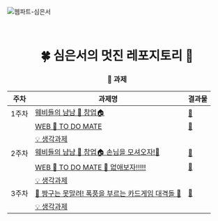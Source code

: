 ![웹파트-심은서](https://user-images.githubusercontent.com/79238676/227774983-4e301739-e4f5-4960-8369-eb12d88a8ae8.png)

<br />

<div align=center>

# 🍀 심은서의 멋진 레포지토리 💩

### 🥸 과제

| 주차  | 과제명 | 결과물 |
| ----- | ---- | --- |
| 1주차 | [웨비들의 냠냠 🍰 창업🏠](https://github.com/GO-SOPT-WEB/EunSeoSim/pull/1) | <a href="https://simeunseo.github.io/sopt32/week1/assign3/index.html" target="_blank">🔗</a> |
|  | [WEB 💛 TO DO MATE](https://github.com/GO-SOPT-WEB/EunSeoSim/pull/2) | <a href="https://simeunseo.github.io/sopt32/week1/assign4/index.html" target="_blank">🔗</a> |
|  | [💡 생각과제](https://github.com/GO-SOPT-WEB/EunSeoSim/pull/3) | |
| 2주차 | [웨비들의 냠냠 🍰 창업🏠 손님을 모셔오자!🌈](https://github.com/GO-SOPT-WEB/EunSeoSim/pull/4) | <a href="https://simeunseo.github.io/sopt32/week2/assign1/home/" target="_blank">🔗</a> |
|  | [WEB 💛 TO DO MATE 🌈 없애보자!!!!!](https://github.com/GO-SOPT-WEB/EunSeoSim/pull/5) | <a href="https://simeunseo.github.io/sopt32/week2/assign2/home/" target="_blank">🔗</a> |
|  | [💡 생각과제](https://github.com/GO-SOPT-WEB/EunSeoSim/pull/6) | |
| 3주차 | [🌼 짱구는 못말려! 폭풍을 부르는 카드게임 대격돌 💖](https://github.com/GO-SOPT-WEB/EunSeoSim/pull/8) | <a href="https://sopt32-week3-assign1.vercel.app/">🔗</a> |
|  | [💡 생각과제](https://github.com/GO-SOPT-WEB/EunSeoSim/pull/9) | |

</div>
